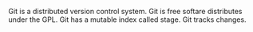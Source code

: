 Git is a distributed version control system.
Git is free softare distributes under the GPL.
Git has a mutable index called stage.
Git tracks changes.
